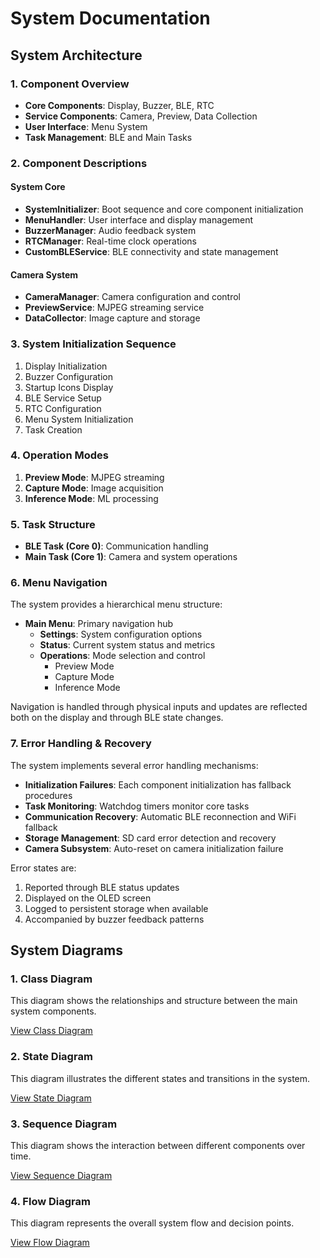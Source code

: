# System Documentation

## System Architecture

### 1. Component Overview

- **Core Components**: Display, Buzzer, BLE, RTC
- **Service Components**: Camera, Preview, Data Collection
- **User Interface**: Menu System
- **Task Management**: BLE and Main Tasks

### 2. Component Descriptions

#### System Core

- **SystemInitializer**: Boot sequence and core component initialization
- **MenuHandler**: User interface and display management
- **BuzzerManager**: Audio feedback system
- **RTCManager**: Real-time clock operations
- **CustomBLEService**: BLE connectivity and state management

#### Camera System

- **CameraManager**: Camera configuration and control
- **PreviewService**: MJPEG streaming service
- **DataCollector**: Image capture and storage

### 3. System Initialization Sequence

1. Display Initialization
2. Buzzer Configuration
3. Startup Icons Display
4. BLE Service Setup
5. RTC Configuration
6. Menu System Initialization
7. Task Creation

### 4. Operation Modes

1. **Preview Mode**: MJPEG streaming
2. **Capture Mode**: Image acquisition
3. **Inference Mode**: ML processing

### 5. Task Structure

- **BLE Task (Core 0)**: Communication handling
- **Main Task (Core 1)**: Camera and system operations

### 6. Menu Navigation

The system provides a hierarchical menu structure:

- **Main Menu**: Primary navigation hub
  - **Settings**: System configuration options
  - **Status**: Current system status and metrics
  - **Operations**: Mode selection and control
    - Preview Mode
    - Capture Mode
    - Inference Mode

Navigation is handled through physical inputs and updates are reflected both on the display and through BLE state changes.

### 7. Error Handling & Recovery

The system implements several error handling mechanisms:

- **Initialization Failures**: Each component initialization has fallback procedures
- **Task Monitoring**: Watchdog timers monitor core tasks
- **Communication Recovery**: Automatic BLE reconnection and WiFi fallback
- **Storage Management**: SD card error detection and recovery
- **Camera Subsystem**: Auto-reset on camera initialization failure

Error states are:

1. Reported through BLE status updates
2. Displayed on the OLED screen
3. Logged to persistent storage when available
4. Accompanied by buzzer feedback patterns

## System Diagrams

### 1. Class Diagram

This diagram shows the relationships and structure between the main system components.

[View Class Diagram](classses.md)

### 2. State Diagram

This diagram illustrates the different states and transitions in the system.

[View State Diagram](state.md)

### 3. Sequence Diagram

This diagram shows the interaction between different components over time.

[View Sequence Diagram](sequence.md)

### 4. Flow Diagram

This diagram represents the overall system flow and decision points.

[View Flow Diagram](flow.md)

